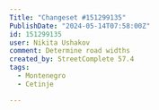 ```yaml
---
Title: "Changeset #151299135"
PublishDate: "2024-05-14T07:58:00Z"
id: 151299135
user: Nikita Ushakov
comment: Determine road widths
created_by: StreetComplete 57.4
tags:
  - Montenegro
  - Cetinje

---
```

